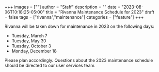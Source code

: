 +++
images = [""]
author = "Staff"
description = ""
date = "2023-08-06T10:18:25-05:00"
title = "Rivanna Maintenance Schedule for 2023"
draft = false
tags = ["rivanna","maintenance"]
categories = ["feature"]
+++

Rivanna will be taken down for maintenance in 2023 on the following days:

- Tuesday, March 7
- Tuesday, May 30
- Tuesday, October 3
- Monday, December 18

Please plan accordingly. Questions about the 2023 maintenance schedule should be directed to our user services team. 
